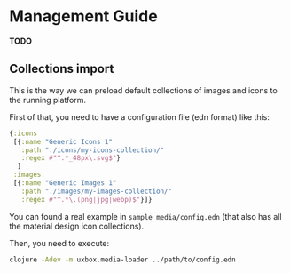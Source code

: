 # Management Guide #

**TODO**


## Collections import ##

This is the way we can preload default collections of images and icons to the
running platform.

First of that, you need to have a configuration file (edn format) like
this:

```clojure
{:icons
 [{:name "Generic Icons 1"
   :path "./icons/my-icons-collection/"
   :regex #"^.*_48px\.svg$"}
  ]
 :images
 [{:name "Generic Images 1"
   :path "./images/my-images-collection/"
   :regex #"^.*\.(png|jpg|webp)$"}]}
```

You can found a real example in `sample_media/config.edn` (that also
has all the material design icon collections).

Then, you need to execute:

```bash
clojure -Adev -m uxbox.media-loader ../path/to/config.edn
```
